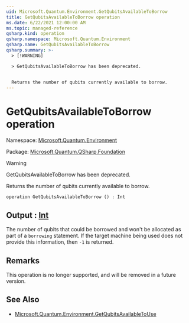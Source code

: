 ```yaml
---
uid: Microsoft.Quantum.Environment.GetQubitsAvailableToBorrow
title: GetQubitsAvailableToBorrow operation
ms.date: 6/22/2021 12:00:00 AM
ms.topic: managed-reference
qsharp.kind: operation
qsharp.namespace: Microsoft.Quantum.Environment
qsharp.name: GetQubitsAvailableToBorrow
qsharp.summary: >-
  > [!WARNING]

  > GetQubitsAvailableToBorrow has been deprecated.


  Returns the number of qubits currently available to borrow.
---
```


# GetQubitsAvailableToBorrow operation

Namespace: [Microsoft.Quantum.Environment](xref:Microsoft.Quantum.Environment)

Package: [Microsoft.Quantum.QSharp.Foundation](https://nuget.org/packages/Microsoft.Quantum.QSharp.Foundation)


> [!WARNING]
> GetQubitsAvailableToBorrow has been deprecated.

Returns the number of qubits currently available to borrow.

```qsharp
operation GetQubitsAvailableToBorrow () : Int
```


## Output : [Int](xref:microsoft.quantum.qsharp.valueliterals#int-literals)

The number of qubits that could be borrowed andwon't be allocated as part of a `borrowing` statement.If the target machine being used does not provide this information, then`-1` is returned.

## Remarks

This operation is no longer supported, and will be removed in a futureversion.

## See Also

- [Microsoft.Quantum.Environment.GetQubitsAvailableToUse](xref:Microsoft.Quantum.Environment.GetQubitsAvailableToUse)